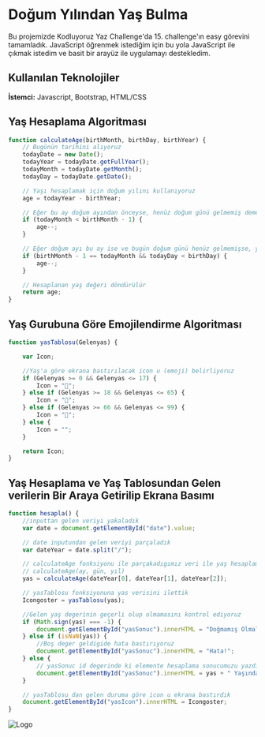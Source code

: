 
# Doğum Yılından Yaş Bulma
Bu projemizde Kodluyoruz Yaz Challenge'da 15. challenge'ın easy görevini tamamladık. JavaScript öğrenmek istediğim için bu yola JavaScript ile çıkmak istedim ve basit bir arayüz ile uygulamayı destekledim. 




## Kullanılan Teknolojiler

**İstemci:** Javascript, Bootstrap, HTML/CSS


  
## Yaş Hesaplama Algoritması

```javascript
function calculateAge(birthMonth, birthDay, birthYear) {
    // Bugünün tarihini alıyoruz
    todayDate = new Date();
    todayYear = todayDate.getFullYear();
    todayMonth = todayDate.getMonth();
    todayDay = todayDate.getDate();

    // Yaşı hesaplamak için doğum yılını kullanıyoruz
    age = todayYear - birthYear;

    // Eğer bu ay doğum ayından önceyse, henüz doğum günü gelmemiş demektir, bu yüzden yaş bir azaltılır.
    if (todayMonth < birthMonth - 1) {
        age--;
    }

    // Eğer doğum ayı bu ay ise ve bugün doğum günü henüz gelmemişse, yaş bir azaltılır.
    if (birthMonth - 1 == todayMonth && todayDay < birthDay) {
        age--;
    }

    // Hesaplanan yaş değeri döndürülür
    return age;
}
```

## Yaş Gurubuna Göre Emojilendirme Algoritması

```javascript
function yasTablosu(Gelenyas) {

    var Icon;

    //Yaş'a göre ekrana bastırılacak icon u (emoji) belirliyoruz
    if (Gelenyas >= 0 && Gelenyas <= 17) {
        Icon = "🌱";
    } else if (Gelenyas >= 18 && Gelenyas <= 65) {
        Icon = "🌳";
    } else if (Gelenyas >= 66 && Gelenyas <= 99) {
        Icon = "👴";
    } else {
        Icon = "";
    }

    return Icon;
}
```

## Yaş Hesaplama ve Yaş Tablosundan Gelen verilerin Bir Araya Getirilip Ekrana Basımı

```javascript
function hesapla() {
    //inputtan gelen veriyi yakaladık
    var date = document.getElementById("date").value;

    // date inputundan gelen veriyi parçaladık
    var dateYear = date.split("/");

    // calculateAge fonksiyonu ile parçakadıgımız veri ile yaş hesaplaması yaptık
    // calculateAge(ay, gün, yıl)
    yas = calculateAge(dateYear[0], dateYear[1], dateYear[2]);

    // yasTablosu fonksiyonuna yas verisini ilettik 
    Icongoster = yasTablosu(yas);

    //Gelen yaş degerinin geçerli olup olmamasını kontrol ediyoruz
    if (Math.sign(yas) === -1) {
        document.getElementById("yasSonuc").innerHTML = "Doğmamış Olmalısın!";
    } else if (isNaN(yas)) {
        //Boş deger geldigide hata bastırıyoruz
        document.getElementById("yasSonuc").innerHTML = "Hata!";
    } else {
        // yasSonuc id degerinde ki elemente hesaplama sonucumuzu yazdırdık
        document.getElementById("yasSonuc").innerHTML = yas + " Yaşındasın";
    }

    // yasTablosu dan gelen duruma göre icon u ekrana bastırdık
    document.getElementById("yasIcon").innerHTML = Icongoster;
}
```
  
![Logo](https://media.licdn.com/dms/image/D4D16AQFQ4MpyCtDMqQ/profile-displaybackgroundimage-shrink_350_1400/0/1689071646721?e=1694649600&v=beta&t=zfkpESQ__joJJQcalDpTlue9peGN62e3QuoexDLGbKA)
